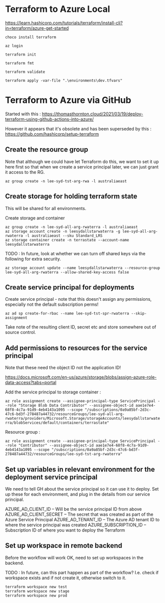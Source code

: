 # Terraform to Azure Local
https://learn.hashicorp.com/tutorials/terraform/install-cli?in=terraform/azure-get-started

`choco install terraform`

`az login`

`terraform init`

`terraform fmt`

`terraform validate`

`terraform apply -var-file ".\environments\dev.tfvars"`

# Terraform to Azure via GitHub
Started with this : https://thomasthornton.cloud/2021/03/19/deploy-terraform-using-github-actions-into-azure/

However it appears that it's obsolete and has been superseded by this : https://github.com/hashicorp/setup-terraform

## Create the resource group
Note that although we could have let Terraform do this, we want to set it up here first so that when we create a service principal later, we can just grant it access to the RG.

`az group create -n lee-syd-tst-arg-rwa -l australiaeast`

## Create storage for holding terraform state
This will be shared for all environments.

Create storage and container

```
az group create -n lee-syd-all-arg-rwaterra -l australiaeast
az storage account create -n leesydallstarwaterra -g lee-syd-all-arg-rwaterra -l australiaeast --sku Standard_LRS
az storage container create -n terrastate --account-name leesydallstarwaterra
```

TODO : In future, look at whether we can turn off shared keys via the following for extra security.

`az storage account update --name leesydallstarwaterra --resource-group lee-syd-all-arg-rwaterra --allow-shared-key-access false`    

## Create service principal for deployments

Create service principal - note that this doesn't assign any permissions, especially not the default subscription perms!

`az ad sp create-for-rbac --name lee-syd-tst-spr-rwaterra --skip-assignment`

Take note of the resulting client ID, secret etc and store somewhere out of source control.

## Add permissions to resources for the service principal

Note that these need the object ID not the application ID!

https://docs.microsoft.com/en-us/azure/storage/blobs/assign-azure-role-data-access?tabs=portal

Add the service principal to storage container :

`az role assignment create --assignee-principal-type ServicePrincipal --role "Storage Blob Data Contributor" --assignee-object-id aae1e7e4-68f8-4c7a-91d9-4eb4143a1095 --scope "/subscriptions/0a9a85bf-2d3c-47c6-bd3f-278487a44732/resourceGroups/lee-syd-all-arg-rwaterra/providers/Microsoft.Storage/storageAccounts/leesydallstarwaterra/blobServices/default/containers/terrastate"`

Resource group :

`az role assignment create --assignee-principal-type ServicePrincipal --role "Contributor" --assignee-object-id aae1e7e4-68f8-4c7a-91d9-4eb4143a1095 --scope "/subscriptions/0a9a85bf-2d3c-47c6-bd3f-278487a44732/resourceGroups/lee-syd-tst-arg-rwaterra"`

## Set up variables in relevant environment for the deployment service principal
We need to tell GH about the service principal so it can use it to deploy. Set up these for each environment, and plug in the details from our service principal.

AZURE_AD_CLIENT_ID – Will be the service principal ID from above
AZURE_AD_CLIENT_SECRET – The secret that was created as part of the Azure Service Principal
AZURE_AD_TENANT_ID – The Azure AD tenant ID to where the service principal was created
AZURE_SUBSCRIPTION_ID – Subscription ID of where you want to deploy the Terraform

## Set up workspace in remote backend
Before the workflow will work OK, need to set up workspaces in the backend.

TODO : In future, can this part happen as part of the workflow? I.e. check if workspace exists and if not create it, otherwise switch to it.

```
terraform workspace new test
terraform workspace new stage
terraform workspace new prod
```
